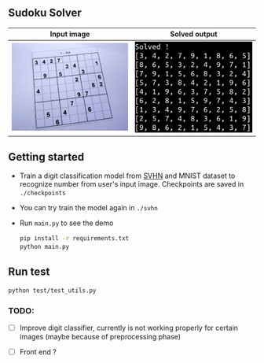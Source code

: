 ## Sudoku Solver


Input image            |  Solved output
:-------------------------:|:-------------------------:
<img src="https://github.com/SimonCao1207/SudokuSolver/blob/master/img/sample_img2.png?raw=True" alt="drawing" width="300"/> |  <img src="https://github.com/SimonCao1207/SudokuSolver/blob/master/img/solved.png?raw=True" alt="drawing" width="300"/>






## Getting started
  - Train a digit classification model from [SVHN](http://ufldl.stanford.edu/housenumbers/) and MNIST dataset to recognize number from user's input image. Checkpoints are saved in `./checkpoints`

  - You can try train the model again in `./svhn`

  - Run `main.py` to see the demo 
    ```sh
    pip install -r requirements.txt
    python main.py
    ```

## Run test

  ```sh
  python test/test_utils.py
  ```


### TODO: 

- [ ] Improve digit classifier, currently is not working properly for certain images (maybe because of preprocessing phase)

- [ ] Front end ? 



